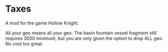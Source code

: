 # Taxes

A mod for the game Hollow Knight.

All your geo means all your geo. The basin fountain vessel fragment still requires 3000 minimum, but you are only given the option to drop ALL geo. No cost too great.